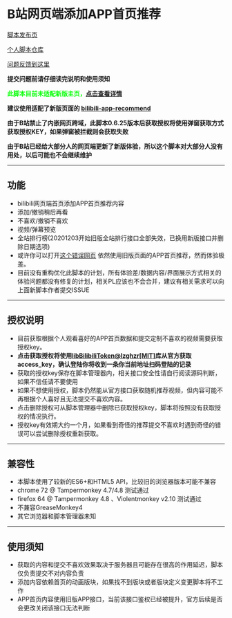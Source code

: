 B站网页端添加APP首页推荐
=========================

[脚本发布页](https://greasyfork.org/zh-CN/scripts/368446)

[个人脚本仓库](https://github.com/indefined/UserScripts)

[问题反馈到这里](https://github.com/indefined/UserScripts/issues)

**提交问题前请仔细读完说明和使用须知**

**<font color="#0f0">此脚本目前未适配新版主页，[点击查看详情](https://github.com/indefined/UserScripts/issues/76)</font>**

**建议使用适配了新版页面的 [bilibili-app-recommend
](https://greasyfork.org/zh-CN/scripts/443530-bilibili-app-recommend)**

**由于B站禁止了内嵌网页跨域，此脚本0.6.25版本后获取授权将使用弹窗获取方式获取授权KEY，如果弹窗被拦截则会获取失败**

**由于B站已经给大部分人的网页端更新了新版体验，所以这个脚本对大部分人没有用处，以后可能也不会继续维护**

-------------------------
## 功能

- bilibili网页端首页添加APP首页推荐内容
- 添加/撤销稍后再看
- 不喜欢/撤销不喜欢
- 视频/弹幕预览
- 全站排行榜(20201203开始旧版全站排行接口全部失效，已换用新版接口并删除日期选项)
- 或许你可以打开[这个错误网页](https://www.bilibili.com/apphome) 依然使用旧版页面的APP首页推荐，然而体验极差。
- 目前没有重构优化此脚本的计划，所有体验差/数据内容/界面展示方式相关的体验问题都没有修复的计划，相关PL应该也不会合并，建议有相关需求可以向上面新脚本作者提交ISSUE

-------------------------
## 授权说明

- 目前获取根据个人观看喜好的APP首页数据和提交定制不喜欢的视频需要获取授权key。
- **点击获取授权将使用[libBilibiliToken@lzghzr[MIT]](https://github.com/lzghzr/TampermonkeyJS/tree/master/libBilibiliToken)库从官方获取access_key，确认登陆你将收到一条你当前地址扫码登陆的记录**
- 获取的授权key保存在脚本管理器内，相关接口安全性请自行阅读源码判断，如果不信任请不要使用
- 如果不想使用授权，脚本仍然能从官方接口获取随机推荐视频，但内容可能不再根据个人喜好且无法提交不喜欢内容。
- 点击删除授权可从脚本管理器中删除已获取授权key，脚本将按照没有获取授权的情况执行。
- 授权key有效期大约一个月，如果看到奇怪的推荐提交不喜欢时遇到奇怪的错误可以尝试删除授权重新获取。

-------------------------
## 兼容性

- 本脚本使用了较新的ES6+和HTML5 API，比较旧的浏览器版本可能不兼容
- chrome 72 @ Tampermonkey 4.7/4.8 测试通过
- firefox 64 @ Tampermonkey 4.8 、Violentmonkey v2.10 测试通过
- 不兼容GreaseMonkey4
- 其它浏览器和脚本管理器未知

-------------------------
## 使用须知

- 获取的内容和提交不喜欢效果取决于服务器且可能存在很高的作用延迟，脚本仅负责提交不对内容负责
- 添加内容依赖首页的动画版块，如果找不到版块或者版块定义变更脚本将不工作
- APP首页内容使用旧版APP接口，当前该接口鉴权已经被提升，官方后续是否会更改关闭该接口无法判断